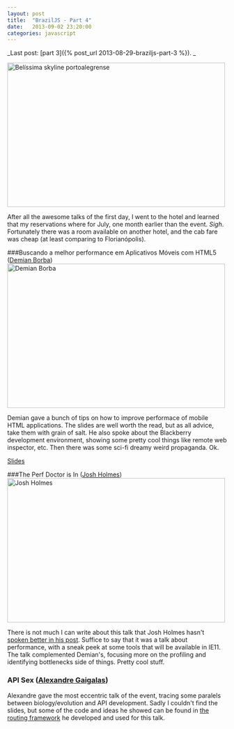 ```yaml
---
layout: post
title:  "BrazilJS - Part 4"
date:   2013-09-02 23:20:00
categories: javascript
---
```


_Last post: [part 3]({% post_url 2013-08-29-braziljs-part-3 %}).
_

<a href="http://www.flickr.com/photos/96377435@N08/9656377319/" title="Belíssima skyline portoalegrense por renatobesen, no Flickr"><img src="http://farm3.staticflickr.com/2819/9656377319_a726c7051a.jpg" width="500" height="331" alt="Belíssima skyline portoalegrense"></a>

After all the awesome talks of the first day, I went to the hotel and learned that my reservations where for July, one month earlier than the event. _Sigh_. Fortunately there was a room available on another hotel, and the cab fare was cheap (at least comparing to Florianópolis). 

###Buscando a melhor performance em Aplicativos Móveis com HTML5 ([Demian Borba](https://twitter.com/demianborba))
<a href="http://www.flickr.com/photos/96377435@N08/9601126357/" title="Demian Borba por renatobesen, no Flickr"><img src="http://farm8.staticflickr.com/7431/9601126357_01e0c859be.jpg" width="500" height="331" alt="Demian Borba"></a>

Demian gave a bunch of tips on how to improve performace of mobile HTML applications. The slides are well worth the read, but as all advice, take them with grain of salt. He also spoke about the Blackberry development environment, showing some pretty cool things like remote web inspector, etc. Then there was some sci-fi dreamy weird propaganda. Ok.

[Slides](https://speakerdeck.com/demianborba/seeking-the-best-performance-in-mobile-apps-built-with-html5)

###The Perf Doctor is In ([Josh Holmes](https://twitter.com/joshholmes))
<a href="http://www.flickr.com/photos/96377435@N08/9604362392/" title="Josh Holmes por renatobesen, no Flickr"><img src="http://farm4.staticflickr.com/3719/9604362392_3d1cbea845.jpg" width="500" height="331" alt="Josh Holmes"></a>

There is not much I can write about this talk that Josh Holmes hasn't [spoken better in his post](http://www.joshholmes.com/blog/2013/08/29/the-perf-doctor-is-in/). Suffice to say that it was a talk about performance, with a sneak peek at some tools that will be available in IE11. The talk complemented Demian's, focusing more on the profiling and identifying bottlenecks side of things. Pretty cool stuff.

### API Sex ([Alexandre Gaigalas](https://twitter.com/alganet))

Alexandre gave the most eccentric talk of the event, tracing some paralels between biology/evolution and API development. Sadly I couldn't find the slides, but some of the code and ideas he showed can be found in [the routing framework](https://github.com/Aeronautics/Concorde/wiki) he developed and used for this talk.